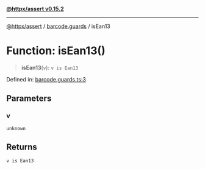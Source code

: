 [**@httpx/assert v0.15.2**](../../README.md)

***

[@httpx/assert](../../README.md) / [barcode.guards](../README.md) / isEan13

# Function: isEan13()

> **isEan13**(`v`): `v is Ean13`

Defined in: [barcode.guards.ts:3](https://github.com/belgattitude/httpx/blob/8fd1b2a11c89b6d4d436a81e516da107a812f824/packages/assert/src/barcode.guards.ts#L3)

## Parameters

### v

`unknown`

## Returns

`v is Ean13`
